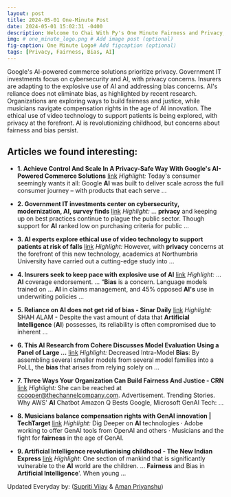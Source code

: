 ```yaml
---
layout: post
title: 2024-05-01 One-Minute Post
date: 2024-05-01 15:02:31 -0400
description: Welcome to Chai With Py's One Minute Fairness and Privacy, which aims to provide you the current happenings in the world of Fairness, Privacy, and AI.
img: # one_minute_logo.png # Add image post (optional)
fig-caption: One Minute Logo# Add figcaption (optional)
tags: [Privacy, Fairness, Bias, AI]
---
```


Google's AI-powered commerce solutions prioritize privacy. Government IT investments focus on cybersecurity and AI, with privacy concerns. Insurers are adapting to the explosive use of AI and addressing bias concerns. AI's reliance does not eliminate bias, as highlighted by recent research. Organizations are exploring ways to build fairness and justice, while musicians navigate compensation rights in the age of AI innovation. The ethical use of video technology to support patients is being explored, with privacy at the forefront. AI is revolutionizing childhood, but concerns about fairness and bias persist.

## Articles we found interesting:

- **1. Achieve Control And Scale In A <b>Privacy</b>-Safe Way With Google&#39;s <b>AI</b>-Powered Commerce Solutions** [link](https://www.forbes.com/sites/think-with-google/2024/05/01/achieve-control-and-scale-in-a-privacy-safe-way-with-googles-ai-powered-commerce-solutions/)
_Highlight:_ Today&#39;s consumer seemingly wants it all: Google <b>AI</b> was built to deliver scale across the full consumer journey – with products that each serve&nbsp;...

- **2. Government IT investments center on cybersecurity, modernization, <b>AI</b>, survey finds** [link](https://statescoop.com/government-it-investments-2024-ai-cybersecurity/)
_Highlight:_ ... <b>privacy</b> and keeping up on best practices continue to plague the public sector. Though support for <b>AI</b> ranked low on purchasing criteria for public&nbsp;...

- **3. <b>AI</b> experts explore ethical use of video technology to support patients at risk of falls** [link](https://medicalxpress.com/news/2024-05-ai-experts-explore-ethical-video.html)
_Highlight:_ However, with <b>privacy</b> concerns at the forefront of this new technology, academics at Northumbria University have carried out a cutting-edge study into&nbsp;...

- **4. Insurers seek to keep pace with explosive use of <b>AI</b>** [link](https://www.businessinsurance.com/article/20240501/NEWS06/912364036/Insurers-seek-to-keep-pace-with-explosive-use-of-AI)
_Highlight:_ ... <b>AI</b> coverage endorsement. ... “<b>Bias</b> is a concern. Language models trained on ... <b>AI</b> in claims management, and 45% opposed <b>AI&#39;s</b> use in underwriting policies&nbsp;...

- **5. Reliance on <b>AI</b> does not get rid of <b>bias</b> - Sinar Daily** [link](https://www.sinardaily.my/article/217651/focus/national/reliance-on-ai-does-not-get-rid-of-bias)
_Highlight:_ SHAH ALAM - Despite the vast amount of data that <b>Artificial Intelligence</b> (<b>AI</b>) possesses, its reliability is often compromised due to inherent&nbsp;...

- **6. This <b>AI</b> Research from Cohere Discusses Model Evaluation Using a Panel of Large ...** [link](https://www.marktechpost.com/2024/04/30/this-ai-research-from-cohere-discusses-model-evaluation-using-a-panel-of-large-language-models-evaluators-poll/)
_Highlight:_ Decreased Intra-Model <b>Bias</b>: By assembling several smaller models from several model families into a PoLL, the <b>bias</b> that arises from relying solely on&nbsp;...

- **7. Three Ways Your Organization Can Build <b>Fairness</b> And Justice - CRN** [link](https://www.crn.com/columns/running-your-business/three-ways-your-organization-can-build-fairness-and-justice)
_Highlight:_ She can be reached at ccooper@thechannelcompany.com. Advertisement. Trending Stories. Why AWS&#39; <b>AI</b> Chatbot Amazon Q Bests Google, Microsoft GenAI Tech:&nbsp;...

- **8. Musicians balance compensation rights with GenAI innovation | TechTarget** [link](https://www.techtarget.com/searchenterpriseai/news/366583012/Musicians-balance-compensation-rights-with-GenAI-innovation)
_Highlight:_ Dig Deeper on <b>AI</b> technologies &middot; Adobe working to offer GenAI tools from OpenAI and others &middot; Musicians and the fight for <b>fairness</b> in the age of GenAI.

- **9. <b>Artificial Intelligence</b> revolutionising childhood - The New Indian Express** [link](https://www.newindianexpress.com/cities/hyderabad/2024/May/01/artificial-intelligence-revolutionising-childhood)
_Highlight:_ One section of mankind that is significantly vulnerable to the <b>AI</b> world are the children. ... <b>Fairness</b> and Bias in <b>Artificial Intelligence</b>&#39;. When young&nbsp;...


Updated Everyday by: (<a href="https://supritivijay.github.io/">Supriti Vijay</a> & <a href="https://amanpriyanshu.github.io/">Aman Priyanshu</a>)
